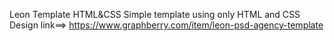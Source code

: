 Leon Template HTML&CSS
Simple template using only HTML and CSS
Design link==> 
	https://www.graphberry.com/item/leon-psd-agency-template
